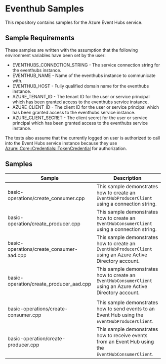 # Eventhub Samples

This repository contains samples for the Azure Event Hubs service.

## Sample Requirements

These samples are written with the assumption that the following environment
variables have been set by the user:

* EVENTHUBS_CONNECTION_STRING - The service connection string for the eventhubs instance.
* EVENTHUB_NAME - Name of the eventhubs instance to communicate with.
* EVENTHUB_HOST - Fully qualified domain name for the eventhubs instance.
* AZURE_TENANT_ID - The tenant ID for the user or service principal which has
been granted access to the eventhubs service instance.
* AZURE_CLIENT_ID - The client ID for the user or service principal which has been 
granted access to the eventhubs service instance.
* AZURE_CLIENT_SECRET - The client secret for the user or service principal
  which has been granted access to the eventhubs service instance.

The tests also assume that the currently logged on user is authorized to call
into the Event Hubs service instance because they use [Azure::Core::Credentials::TokenCredential](https://azuresdkdocs.blob.core.windows.net/$web/cpp/azure-core/1.3.1/class_azure_1_1_core_1_1_credentials_1_1_token_credential.html) for authorization.


## Samples

| Sample | Description |
|--------|-------------|
| basic-operations/create_consumer.cpp | This sample demonstrates how to create an `EventHubProducerClient` using a connection string. |
| basic-operation/create_producer.cpp | This sample demonstrates how to create an `EventHubConsumerClient` using a connection string. |
| basic-operations/create_consumer-aad.cpp | This sample demonstrates how to create an `EventHubProducerClient` using an Azure Active Directory account. |
| basic-operation/create_producer_aad.cpp | This sample demonstrates how to create an `EventHubConsumerClient` using an Azure Active Directory account. |
| | |
| basic-operations/create-consumer.cpp | This sample demonstrates how to send events to an Event Hub using the `EventHubProducerClient`. |
| basic-operation/create-producer.cpp | This sample demonstrates how to receive events from an Event Hub using the `EventHubConsumerClient`. |

